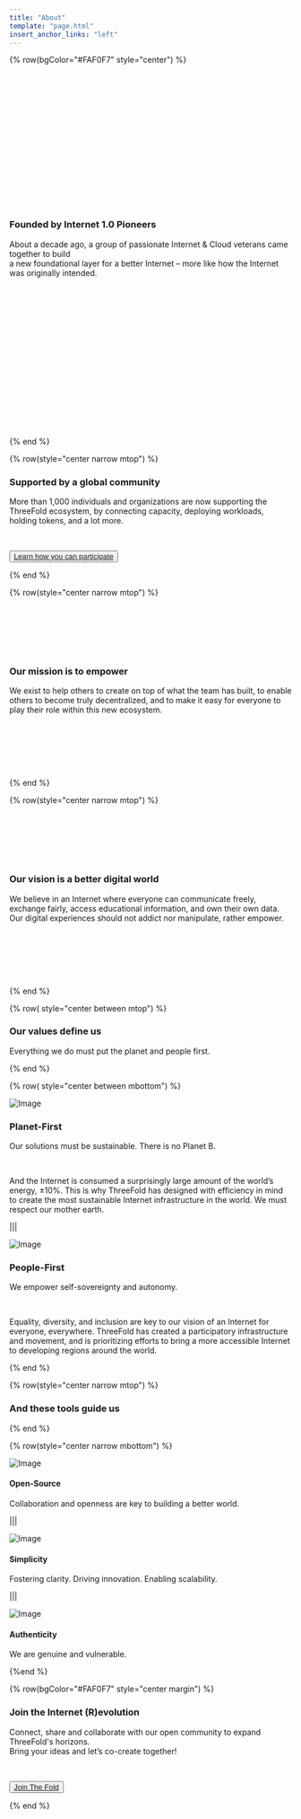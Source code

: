 ```yaml
---
title: "About"
template: "page.html"
insert_anchor_links: "left"
---
```


<!-- section 1 (header) -->


{% row(bgColor="#FAF0F7" style="center") %}

<br>
<br>
<br>
<br>
<br>
<br>
<br>
<br>
<br>
<br>
<br>
<br>
<br>
<br>

### **Founded by Internet 1.0 Pioneers**

About a decade ago, a group of passionate Internet & Cloud veterans came together to build<br>a new foundational layer for a better Internet – more like how the Internet was originally intended.

<br>
<br>
<br>
<br>
<br>
<br>
<br>
<br>
<br>
<br>
<br>
<br>
<br>
<br>
<br>

{% end %}

{% row(style="center narrow mtop") %}

### **Supported by a global community**

More than 1,000 individuals and organizations are now supporting the ThreeFold ecosystem, by connecting capacity, deploying workloads, holding tokens, and a lot more.

<br>

<button>[Learn how you can participate](https://manual.grid.tf)</button>

{% end %}

{% row(style="center narrow mtop") %}

<br>
<br>
<br>
<br>
<br>

### **Our mission is to empower**

We exist to help others to create on top of what the team has built, to enable others to become truly decentralized, and to make it easy for everyone to play their role within this new ecosystem.

<br>
<br>
<br>
<br>
<br>

{% end %}

{% row(style="center narrow mtop") %}

<br>
<br>
<br>
<br>
<br>

### **Our vision is a better digital world**

We believe in an Internet where everyone can communicate freely, exchange fairly, access educational information, and own their own data. Our digital experiences should not addict nor manipulate, rather empower.

<br>
<br>
<br>
<br>
<br>

{% end %}

{% row( style="center between mtop") %}

### **Our values define us**

Everything we do must put the planet and people first.

{% end %}

{% row( style="center between mbottom") %}

![Image](green_.png#medium)

### **Planet-First**

Our solutions must be sustainable. There is no Planet B.

<br>

And the Internet is consumed a surprisingly large amount of the world’s energy, ±10%. This is why ThreeFold has designed with efficiency in mind to create the most sustainable Internet infrastructure in the world. We must respect our mother earth.

|||

![Image](empowering_.png#medium)

### **People-First**

We empower self-sovereignty and autonomy.

<br>

Equality, diversity, and inclusion are key to our vision of an Internet for everyone, everywhere. ThreeFold has created a participatory infrastructure and movement, and is prioritizing efforts to bring a more accessible Internet to developing regions around the world.

{% end %}

{% row(style="center narrow mtop") %}

### **And these tools guide us**

{% end %}

{% row(style="center narrow mbottom") %}

![Image](open_.png#icon)

#### **Open-Source**
Collaboration and openness are key to building a better world.

|||

![Image](simplicity_.png#icon)

#### **Simplicity**
Fostering clarity. Driving innovation. Enabling scalability.

|||

![Image](authenticity_.png#icon)

#### **Authenticity**
We are genuine and vulnerable.

{%end %}

<!-- section 7 (REVOLUTION) -->

{% row(bgColor="#FAF0F7" style="center margin") %}

### Join the **Internet (R)evolution**

Connect, share and collaborate with our open community to expand ThreeFold's horizons.<br> Bring your ideas and let’s co-create together!

<br>

<button>[Join The Fold](/community)</button>

{% end %}
